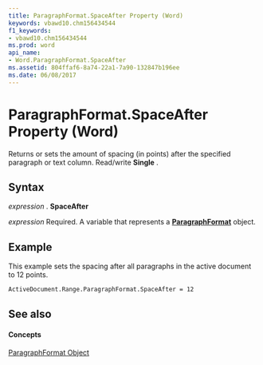 ```yaml
---
title: ParagraphFormat.SpaceAfter Property (Word)
keywords: vbawd10.chm156434544
f1_keywords:
- vbawd10.chm156434544
ms.prod: word
api_name:
- Word.ParagraphFormat.SpaceAfter
ms.assetid: 804ffaf6-8a74-22a1-7a90-132847b196ee
ms.date: 06/08/2017
---
```



# ParagraphFormat.SpaceAfter Property (Word)

Returns or sets the amount of spacing (in points) after the specified paragraph or text column. Read/write  **Single** .


## Syntax

 _expression_ . **SpaceAfter**

 _expression_ Required. A variable that represents a **[ParagraphFormat](Word.ParagraphFormat.md)** object.


## Example

This example sets the spacing after all paragraphs in the active document to 12 points.


```vb
ActiveDocument.Range.ParagraphFormat.SpaceAfter = 12
```


## See also


#### Concepts


[ParagraphFormat Object](Word.ParagraphFormat.md)

